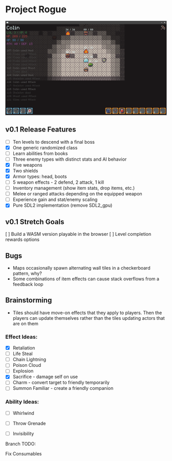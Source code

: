 # Project Rogue

![Screenshot](/assets/screenshot.png)

## v0.1 Release Features
- [ ] Ten levels to descend with a final boss
- [x] One generic randomized class
- [ ] Learn abilities from books
- [ ] Three enemy types with distinct stats and AI behavior
- [x] Five weapons
- [x] Two shields
- [x] Armor types: head, boots
- [ ] 5 weapon effects - 2 defend, 2 attack, 1 kill
- [ ] Inventory management (show item stats, drop items, etc.)
- [ ] Melee or ranged attacks depending on the equipped weapon
- [ ] Experience gain and stat/enemy scaling
- [x] Pure SDL2 implementation (remove SDL2_gpu)

## v0.1 Stretch Goals
[ ] Build a WASM version playable in the browser
[ ] Level completion rewards options

## Bugs
 - Maps occasionally spawn alternating wall tiles in a checkerboard pattern, why?
 - Some combinations of item effects can cause stack overflows from a feedback loop

## Brainstorming
- Tiles should have move-on effects that they apply to players. Then the players can update themselves rather than the tiles updating actors that are on them

### Effect Ideas:
- [x] Retaliation
- [ ] Life Steal
- [ ] Chain Lightning
- [ ] Poison Cloud
- [ ] Explosion
- [x] Sacrifice - damage self on use
- [ ] Charm - convert target to friendly temporarily
- [ ] Summon Familiar - create a friendly companion

### Ability Ideas:
- [ ] Whirlwind
- [ ] Throw Grenade
- [ ] Invisibility


Branch TODO:

Fix Consumables
